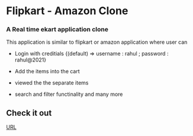 # Flipkart - Amazon Clone

### A Real time ekart application clone 

This application is similar to flipkart or amazon application where user can 

* Login with creditials {(default) => username : rahul ; password : rahul@2021}

* Add the items into the cart

* viewed the the separate items 

* search and filter functinality and many more 


## Check it out ##


[URL](https://sai-ekart.netlify.app)
